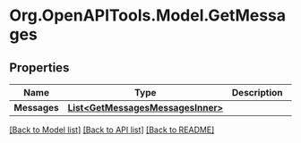 # Org.OpenAPITools.Model.GetMessages

## Properties

Name | Type | Description | Notes
------------ | ------------- | ------------- | -------------
**Messages** | [**List&lt;GetMessagesMessagesInner&gt;**](GetMessagesMessagesInner.md) |  | [optional] 

[[Back to Model list]](../README.md#documentation-for-models) [[Back to API list]](../README.md#documentation-for-api-endpoints) [[Back to README]](../README.md)

